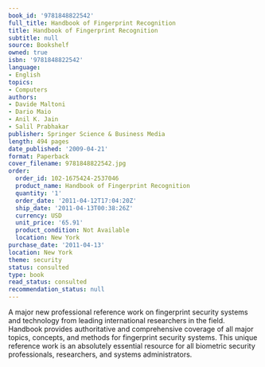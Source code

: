 ```yaml
---
book_id: '9781848822542'
full_title: Handbook of Fingerprint Recognition
title: Handbook of Fingerprint Recognition
subtitle: null
source: Bookshelf
owned: true
isbn: '9781848822542'
language:
- English
topics:
- Computers
authors:
- Davide Maltoni
- Dario Maio
- Anil K. Jain
- Salil Prabhakar
publisher: Springer Science & Business Media
length: 494 pages
date_published: '2009-04-21'
format: Paperback
cover_filename: 9781848822542.jpg
order:
  order_id: 102-1675424-2537046
  product_name: Handbook of Fingerprint Recognition
  quantity: '1'
  order_date: '2011-04-12T17:04:20Z'
  ship_date: '2011-04-13T00:38:26Z'
  currency: USD
  unit_price: '65.91'
  product_condition: Not Available
  location: New York
purchase_date: '2011-04-13'
location: New York
theme: security
status: consulted
type: book
read_status: consulted
recommendation_status: null
---
```

A major new professional reference work on fingerprint security systems and technology from leading international researchers in the field. Handbook provides authoritative and comprehensive coverage of all major topics, concepts, and methods for fingerprint security systems. This unique reference work is an absolutely essential resource for all biometric security professionals, researchers, and systems administrators.
